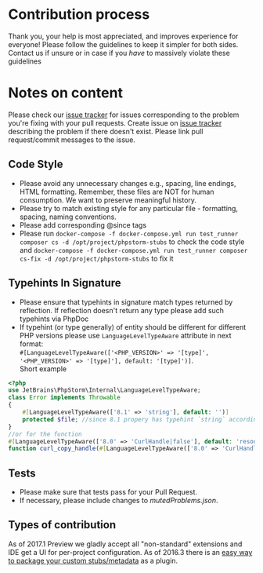 # Contribution process
Thank you, your help is most appreciated, and improves experience for everyone!
Please follow the guidelines to keep it simpler for both sides. Contact us if unsure or in case if you *have* to massively violate these guidelines

# Notes on content
Please check our [issue tracker] for issues corresponding to the problem you're fixing with your pull requests. Create issue on [issue tracker] describing the problem if there doesn't exist. Please link pull request/commit messages to the issue.

## Code Style
* Please avoid any unnecessary changes e.g., spacing, line endings, HTML formatting. Remember, these files are NOT for human consumption. We want to preserve meaningful history.
* Please try to match existing style for any particular file - formatting, spacing, naming conventions.
* Please add corresponding @since tags
* Please run `docker-compose -f docker-compose.yml run test_runner composer cs -d /opt/project/phpstorm-stubs` to check the code style and `docker-compose -f docker-compose.yml run test_runner composer cs-fix -d /opt/project/phpstorm-stubs` to fix it

## Typehints In Signature
* Please ensure that typehints in signature match types returned by reflection. If reflection doesn't return any type please add such typehints via PhpDoc
* If typehint (or type generally) of entity should be different for different PHP versions please use `LanguageLevelTypeAware` attribute in next format:</br>
`#[LanguageLevelTypeAware(['<PHP_VERSION>' => '[type]', '<PHP_VERSION>' => '[type]'], default: '[type]')]`.
</br> Short example
```php
<?php
use JetBrains\PhpStorm\Internal\LanguageLevelTypeAware;
class Error implements Throwable
{
    #[LanguageLevelTypeAware(['8.1' => 'string'], default: '')]
    protected $file; //since 8.1 propery has typehint `string` according to reflection but didn't have any typehints before
}
//or for the function
#[LanguageLevelTypeAware(['8.0' => 'CurlHandle|false'], default: 'resource|false')]
function curl_copy_handle(#[LanguageLevelTypeAware(['8.0' => 'CurlHandle'], default: 'resource')] $handle) {}
```

## Tests
 * Please make sure that tests pass for your Pull Request. 
 * If necessary, please include changes to *mutedProblems.json*.
 
## Types of contribution
As of 2017.1 Preview we gladly accept all "non-standard" extensions and IDE get a UI for per-project configuration.
As of 2016.3 there is an [easy way to package your custom stubs/metadata] as a plugin.


[issue tracker]:https://youtrack.jetbrains.com/issues/WI?q=%23Unresolved+%23%7BPHP+lib+stubs%7D+
[easy way to package your custom stubs/metadata]:https://github.com/artspb/phpstorm-library-plugin
